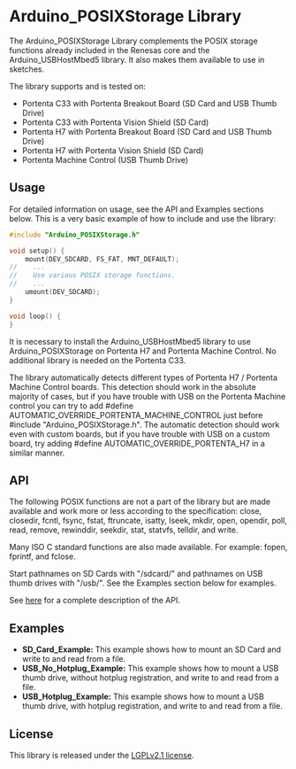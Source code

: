 # Arduino_POSIXStorage Library

The Arduino_POSIXStorage Library complements the POSIX storage functions already included in the Renesas core and the Arduino_USBHostMbed5 library. It also makes them available to use in sketches.

The library supports and is tested on:
- Portenta C33 with Portenta Breakout Board (SD Card and USB Thumb Drive)
- Portenta C33 with Portenta Vision Shield  (SD Card)
- Portenta H7 with Portenta Breakout Board  (SD Card and USB Thumb Drive)
- Portenta H7 with Portenta Vision Shield   (SD Card)
- Portenta Machine Control                  (USB Thumb Drive)


## Usage

For detailed information on usage, see the API and Examples sections below. This is a very basic example of how to include and use the library:

```cpp
#include "Arduino_POSIXStorage.h"

void setup() {
    mount(DEV_SDCARD, FS_FAT, MNT_DEFAULT);
//    ...
//    Use various POSIX storage functions.
//    ...
    umount(DEV_SDCARD);
}

void loop() {  
}
```

It is necessary to install the Arduino_USBHostMbed5 library to use Arduino_POSIXStorage on Portenta H7 and Portenta Machine Control. No additional library is needed on the Portenta C33.

The library automatically detects different types of Portenta H7 / Portenta Machine Control boards. This detection should work in the absolute majority of cases, but if you have trouble with USB on the Portenta Machine control you can try to add #define AUTOMATIC_OVERRIDE_PORTENTA_MACHINE_CONTROL just before #include "Arduino_POSIXStorage.h". The automatic detection should work even with custom boards, but if you have trouble with USB on a custom board, try adding #define AUTOMATIC_OVERRIDE_PORTENTA_H7 in a similar manner.

## API

The following POSIX functions are not a part of the library but are made available and work more or less according to the specification: close, closedir, fcntl, fsync, fstat, ftruncate, isatty, lseek, mkdir, open, opendir, poll, read, remove, rewinddir, seekdir, stat, statvfs, telldir, and write.

Many ISO C standard functions are also made available. For example: fopen, fprintf, and fclose.

Start pathnames on SD Cards with "/sdcard/" and pathnames on USB thumb drives with "/usb/". See the Examples section below for examples.

See [here](./api.md) for a complete description of the API.

## Examples

- **SD_Card_Example:** This example shows how to mount an SD Card and write to and read from a file.
- **USB_No_Hotplug_Example:** This example shows how to mount a USB thumb drive, without hotplug registration, and write to and read from a file.
- **USB_Hotplug_Example:** This example shows how to mount a USB thumb drive, with hotplug registration, and write to and read from a file.

## License

This library is released under the [LGPLv2.1 license](https://www.gnu.org/licenses/old-licenses/lgpl-2.1-standalone.html).
